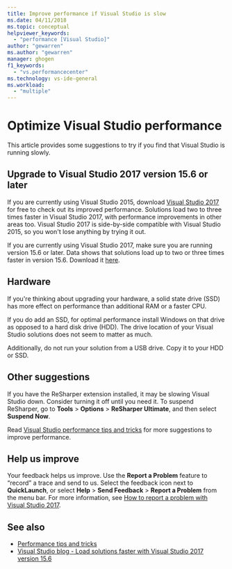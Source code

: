 ```yaml
---
title: Improve performance if Visual Studio is slow
ms.date: 04/11/2018
ms.topic: conceptual
helpviewer_keywords:
  - "performance [Visual Studio]"
author: "gewarren"
ms.author: "gewarren"
manager: ghogen
f1_keywords:
  - "vs.performancecenter"
ms.technology: vs-ide-general
ms.workload:
  - "multiple"
---
```

# Optimize Visual Studio performance

This article provides some suggestions to try if you find that Visual Studio is running slowly.

## Upgrade to Visual Studio 2017 version 15.6 or later

If you are currently using Visual Studio 2015, download [Visual Studio 2017](https://aka.ms/vsdownload?utm_source=mscom&utm_campaign=msdocs) for free to check out its improved performance. Solutions load two to three times faster in Visual Studio 2017, with performance improvements in other areas too. Visual Studio 2017 is side-by-side compatible with Visual Studio 2015, so you won't lose anything by trying it out.

If you are currently using Visual Studio 2017, make sure you are running version 15.6 or later. Data shows that solutions load up to two or three times faster in version 15.6. Download it [here](https://aka.ms/vsdownload?utm_source=mscom&utm_campaign=msdocs).

## Hardware

If you're thinking about upgrading your hardware, a solid state drive (SSD) has more effect on performance than additional RAM or a faster CPU.

If you do add an SSD, for optimal performance install Windows on that drive as opposed to a hard disk drive (HDD). The drive location of your Visual Studio solutions does not seem to matter as much.

Additionally, do not run your solution from a USB drive. Copy it to your HDD or SSD.

## Other suggestions

If you have the ReSharper extension installed, it may be slowing Visual Studio down. Consider turning it off until you need it. To suspend ReSharper, go to **Tools** > **Options** > **ReSharper Ultimate**, and then select **Suspend Now**.

Read [Visual Studio performance tips and tricks](../ide/visual-studio-performance-tips-and-tricks.md) for more suggestions to improve performance.

## Help us improve

Your feedback helps us improve. Use the **Report a Problem** feature to “record” a trace and send to us. Select the feedback icon next to **QuickLaunch**, or select **Help** > **Send Feedback** > **Report a Problem** from the menu bar. For more information, see [How to report a problem with Visual Studio 2017](../ide/how-to-report-a-problem-with-visual-studio-2017.md).

## See also

- [Performance tips and tricks](../ide/visual-studio-performance-tips-and-tricks.md)
- [Visual Studio blog - Load solutions faster with Visual Studio 2017 version 15.6](https://blogs.msdn.microsoft.com/visualstudio/2018/04/04/load-solutions-faster-with-visual-studio-2017-version-15-6/)
